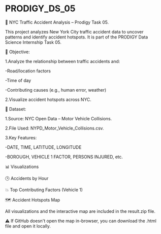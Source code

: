 # PRODIGY_DS_05

🚦 NYC Traffic Accident Analysis – Prodigy Task 05.

This project analyzes New York City traffic accident data to uncover patterns and identify accident hotspots. It is part of the PRODIGY Data Science Internship Task 05.

📌 Objective:

1.Analyze the relationship between traffic accidents and:

-Road/location factors

-Time of day

-Contributing causes (e.g., human error, weather)

2.Visualize accident hotspots across NYC.

📁 Dataset:

1.Source: NYC Open Data – Motor Vehicle Collisions.

2.File Used: NYPD_Motor_Vehicle_Collisions.csv.

3.Key Features:

-DATE, TIME, LATITUDE, LONGITUDE

-BOROUGH, VEHICLE 1 FACTOR, PERSONS INJURED, etc.

📊 Visualizations

🕒 Accidents by Hour

💥 Top Contributing Factors (Vehicle 1)

🗺️ Accident Hotspots Map

All visualizations and the interactive map are included in the result.zip file.

⚠️ If GitHub doesn't open the map in-browser, you can download the .html file and open it locally.

